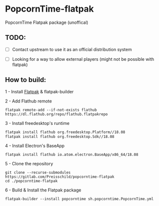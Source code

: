 # PopcornTime-flatpak
PopcornTime Flatpak package (unoffical)

## TODO:
- [ ] Contact upstream to use it as an official distribution system
- [ ] Looking for a way to allow external players (might not be possible with flatpak)


## How to build:
1 - Install [Flatpak](https://flatpak.org/setup/) & flatpak-builder

2 - Add Flathub remote

```
flatpak remote-add --if-not-exists flathub https://dl.flathub.org/repo/flathub.flatpakrepo
```

3 - Install freedesktop's runtime

```bash
flatpak install flathub org.freedesktop.Platform//18.08
flatpak install flathub org.freedesktop.Sdk//18.08
```

4 - Install Electron's BaseApp

```
flatpak install flathub io.atom.electron.BaseApp/x86_64/18.08
```

5 - Clone the repository

```
git clone --recurse-submodules https://gitlab.com/Preisschild/popcorntime-flatpak
cd ./popcorntime-flatpak
``` 

6 - Build & Install the Flatpak package
```
flatpak-builder --install popcorntime sh.popcorntime.PopcornTime.yml
```
